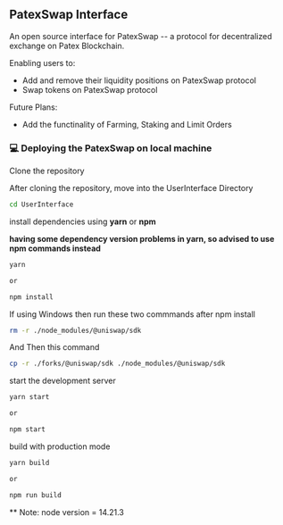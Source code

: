 ## PatexSwap Interface

An open source interface for PatexSwap -- a protocol for decentralized exchange on Patex Blockchain.

Enabling users to:

- Add and remove their liquidity positions on PatexSwap protocol
- Swap tokens on PatexSwap protocol

Future Plans:

- Add the functinality of Farming, Staking and Limit Orders

### 💻 Deploying the PatexSwap on local machine

Clone the repository

After cloning the repository, move into the UserInterface Directory

```sh
cd UserInterface
```

install dependencies using **yarn** or **npm**

**having some dependency version problems in yarn, so advised to use npm commands instead**

```sh
yarn

or

npm install
```
If using Windows then run these two commmands after npm install

```sh
rm -r ./node_modules/@uniswap/sdk
```
And Then this command

```sh
cp -r ./forks/@uniswap/sdk ./node_modules/@uniswap/sdk
```

start the development server
```sh
yarn start

or

npm start
```

build with production mode
```sh
yarn build

or

npm run build
```
** Note: node version = 14.21.3